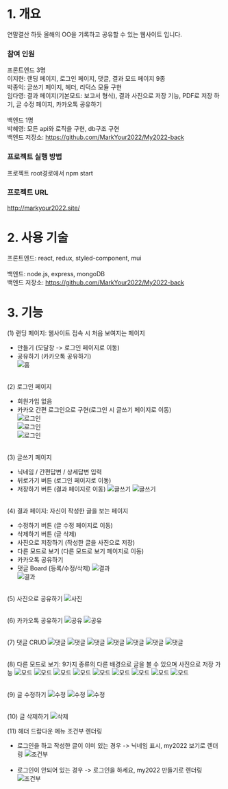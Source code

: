 # 1. 개요

연말결산 하듯 올해의 OO을 기록하고 공유할 수 있는 웹사이트 입니다.

### 참여 인원

프론트엔드 3명<br>
이지현: 랜딩 페이지, 로그인 페이지, 댓글, 결과 모드 페이지 9종<br>
박종익: 글쓰기 페이지, 헤더, 리덕스 모듈 구현<br>
임다영: 결과 페이지(기본모드: 보고서 형식), 결과 사진으로 저장 기능, PDF로 저장 하기, 글 수정 페이지, 카카오톡 공유하기<br><br>
백엔드 1명<br>
박혜영: 모든 api와 로직을 구현, db구조 구현<br>
백엔드 저장소: https://github.com/MarkYour2022/My2022-back

### 프로젝트 실행 방법

프로젝트 root경로에서 npm start

### 프로젝트 URL

http://markyour2022.site/

# 2. 사용 기술

프론트엔드: react, redux, styled-component, mui<br><br>
백엔드: node.js, express, mongoDB<br>
백엔드 저장소: https://github.com/MarkYour2022/My2022-back

# 3. 기능

(1) 랜딩 페이지: 웹사이트 접속 시 처음 보여지는 페이지<br>

- 만들기 (모달창 -> 로그인 페이지로 이동)
- 공유하기 (카카오톡 공유하기)<br>
  ![홈](./public/img/%ED%99%88.PNG)<br><br>

(2) 로그인 페이지

- 회원가입 없음
- 카카오 간편 로그인으로 구현(로그인 시 글쓰기 페이지로 이동)<br>
  ![로그인](./public/img/%EB%A1%9C%EA%B7%B8%EC%9D%B8.PNG)<br>
  ![로그인](./public/img/%EB%A1%9C%EA%B7%B8%EC%9D%B82.PNG)<br>
  ![로그인](./public/img/%EA%B8%80%EC%93%B0%EA%B8%B01.PNG)<br><br>

(3) 글쓰기 페이지

- 닉네임 / 간편답변 / 상세답변 입력
- 뒤로가기 버튼 (로그인 페이지로 이동)
- 저장하기 버튼 (결과 페이지로 이동)
  ![글쓰기](./public/img/%EA%B8%80%EC%93%B0%EA%B8%B02.PNG)
  ![글쓰기](./public/img/%EA%B8%80%EC%93%B0%EA%B8%B03.PNG)<br><br>

(4) 결과 페이지: 자신이 작성한 글을 보는 페이지

- 수정하기 버튼 (글 수정 페이지로 이동)
- 삭제하기 버튼 (글 삭제)
- 사진으로 저장하기 (작성한 글을 사진으로 저장)
- 다른 모드로 보기 (다른 모드로 보기 페이지로 이동)
- 카카오톡 공유하기
- 댓글 Board (등록/수정/삭제)
  ![결과](./public/img/%EA%B2%B0%EA%B3%BC%20%ED%8E%98%EC%9D%B4%EC%A7%801.PNG)<br>
  ![결과](./public/img/%EA%B2%B0%EA%B3%BC%ED%8E%98%EC%9D%B4%EC%A7%802.PNG)<br><br>

(5) 사진으로 공유하기
![사진](./public/img/%EC%82%AC%EC%A7%84%EC%A0%80%EC%9E%A5.PNG)<br><br>

(6) 카카오톡 공유하기
![공유](./public/img/%EA%B2%B0%EA%B3%BC%20%EA%B3%B5%EC%9C%A0%ED%95%98%EA%B8%B01.PNG)
![공유](./public/img/%EA%B2%B0%EA%B3%BC%20%EA%B3%B5%EC%9C%A0%ED%95%98%EA%B8%B02.PNG)<br><br>

(7) 댓글 CRUD
![댓글](./public/img/%EB%8C%93%EA%B8%80_%EC%93%B0%EA%B8%B01.PNG)
![댓글](./public/img/%EB%8C%93%EA%B8%80_%EC%93%B0%EA%B8%B02.PNG)
![댓글](./public/img/%EB%8C%93%EA%B8%80_%EC%88%98%EC%A0%951.PNG)
![댓글](./public/img/%EB%8C%93%EA%B8%80_%EC%88%98%EC%A0%952.PNG)
![댓글](./public/img/%EB%8C%93%EA%B8%80_%EC%88%98%EC%A0%953.PNG)
![댓글](./public/img/%EB%8C%93%EA%B8%80_%EC%82%AD%EC%A0%9C1.PNG)
![댓글](./public/img/%EB%8C%93%EA%B8%80_%EC%82%AD%EC%A0%9C2.PNG)<br><br>

(8) 다른 모드로 보기: 9가지 종류의 다른 배경으로 글을 볼 수 있으며 사진으로 저장 가능
![모드](./public/img/%EB%8B%A4%EB%A5%B8%EB%AA%A8%EB%93%9C1.PNG)
![모드](./public/img/%EB%8B%A4%EB%A5%B8%EB%AA%A8%EB%93%9C2.PNG)
![모드](./public/img/%EB%8B%A4%EB%A5%B8%EB%AA%A8%EB%93%9C3.PNG)
![모드](./public/img/%EB%8B%A4%EB%A5%B8%EB%AA%A8%EB%93%9C4.PNG)
![모드](./public/img/%EB%8B%A4%EB%A5%B8%EB%AA%A8%EB%93%9C5.PNG)
![모드](./public/img/%EB%8B%A4%EB%A5%B8%EB%AA%A8%EB%93%9C6.PNG)
![모드](./public/img/%EB%8B%A4%EB%A5%B8%EB%AA%A8%EB%93%9C7.PNG)
![모드](./public/img/%EB%8B%A4%EB%A5%B8%EB%AA%A8%EB%93%9C8.PNG)
![모드](./public/img/%EB%8B%A4%EB%A5%B8%EB%AA%A8%EB%93%9C9.PNG)<br><br>

(9) 글 수정하기
![수정](./public/img/%EA%B8%80%EC%88%98%EC%A0%951.PNG)
![수정](./public/img/%EA%B8%80%EC%88%98%EC%A0%952.PNG)
![수정](./public/img/%EA%B8%80%EC%88%98%EC%A0%953.PNG)<br><br>

(10) 글 삭제하기
![삭제](./public/img/%EC%82%AD%EC%A0%9C1.PNG)

(11) 헤더 드랍다운 메뉴 조건부 렌더링

- 로그인을 하고 작성한 글이 이미 있는 경우
  -> 닉네임 표시, my2022 보기로 렌더링
  ![조건부](./public/img/%EC%A1%B0%EA%B1%B4%EB%B6%801.PNG)<br><br>
- 로그인이 안되어 있는 경우
  -> 로그인을 하세요, my2022 만들기로 렌더링
  ![조건부](./public/img/%EC%A1%B0%EA%B1%B4%EB%B6%802.PNG)
